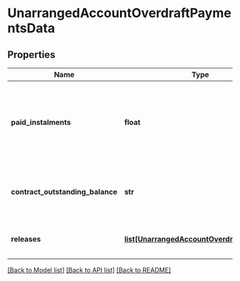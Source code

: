 # UnarrangedAccountOverdraftPaymentsData

## Properties
Name | Type | Description | Notes
------------ | ------------- | ------------- | -------------
**paid_instalments** | **float** | Quantidade total de parcelas pagas do contrato referente à Modalidade de Crédito informada. | [optional] 
**contract_outstanding_balance** | **str** | Valor necessario para o cliente liquidar a dívida. | 
**releases** | [**list[UnarrangedAccountOverdraftReleases]**](UnarrangedAccountOverdraftReleases.md) | Lista dos pagamentos realizados no período | 

[[Back to Model list]](../README.md#documentation-for-models) [[Back to API list]](../README.md#documentation-for-api-endpoints) [[Back to README]](../README.md)

